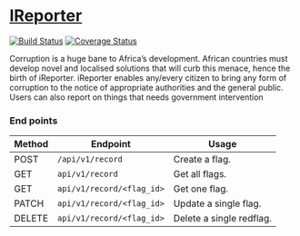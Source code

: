 # [IReporter](https://bmugenya.github.io/IReporter/UI)
[![Build Status](https://travis-ci.com/bmugenya/IReporter.svg?branch=develope)](https://travis-ci.com/bmugenya/IReporter)
[![Coverage Status](https://coveralls.io/repos/github/bmugenya/IReporter/badge.svg?branch=ch-test-endpoints-162346523)](https://coveralls.io/github/bmugenya/IReporter?branch=ch-test-endpoints-162346523)


Corruption is a huge bane to Africa’s development. African countries must develop novel and
localised solutions that will curb this menace, hence the birth of iReporter. iReporter enables
any/every citizen to bring any form of corruption to the notice of appropriate authorities and the
general public. Users can also report on things that needs government intervention



### End points
Method | Endpoint | Usage |
| ---- | ---- | --------------- |
|POST| `/api/v1/record` |  Create a flag. |
|GET| `api/v1/record` | Get all flags.|
|GET| `api/v1/record/<flag_id>` | Get one flag. |
|PATCH| `api/v1/record/<flag_id>` | Update a single flag. |
|DELETE| `api/v1/record/<flag_id>` | Delete a single redflag. |


